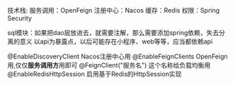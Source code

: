 技术栈:
    服务调用：OpenFeign
    注册中心：Nacos
    缓存：Redis
    权限：Spring Security

sql模块：如果把dao层放进去，就需要注解，那么需要添加spring依赖，失去分离的意义
以api为暴露点，以后可能存在小程序、web等等，应当都依赖api

@EnableDiscoveryClient Nacos注册中心用
@EnableFeignClients OpenFeign用,仅仅**服务调用方**用即可
@FeignClient("服务名") 这个名称给负载均衡用
@EnableRedisHttpSession 启用基于Redis的HttpSession实现



